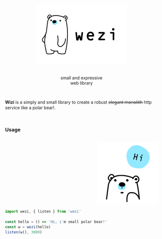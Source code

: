 <div align="center">
    <img src="https://github.com/11ume/wezi-assets/blob/main/logo.png?raw=true" width="300" height="auto"/>
</div>


<br>

<p align="center">
    small and expressive 
    <br>
    web library
<p>
    
<br>

**Wizi** is a simply and small library to create a robust e̶l̶e̶g̶a̶n̶t̶ ̶m̶o̶n̶o̶l̶i̶t̶h̶  http service like a polar bear!. 

<br>


### Usage

<br>

<div align="right">
    <img src="https://github.com/11ume/wezi-assets/blob/main/hi2.png?raw=true" width="200" height="auto"/>
</div>

```ts
import wezi, { listen } from 'wezi'

const hello = () => 'Hi, i'm small polar bear!'
const w = wezi(hello)
listen(w(), 3000)
```
